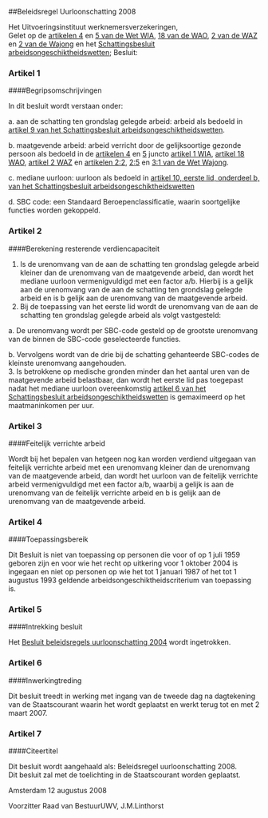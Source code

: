 <meta http-equiv='Content-Type' content='text/html; charset=utf-8' />

##Beleidsregel Uurloonschatting 2008

Het Uitvoeringsinstituut werknemersverzekeringen,  
Gelet op de [artikelen 4](../../../../../wet/wet/werk/en/inkomen/naar/arbeidsvermogen/BWBR0019057/README.md) en [5 van de Wet WIA](../../../../../wet/wet/werk/en/inkomen/naar/arbeidsvermogen/BWBR0019057/README.md), [18 van de WAO](../../../../../wet/wet/op/de/arbeidsongeschiktheidsverzekering/BWBR0002524/README.md), [2 van de WAZ](../../../../../wet/wet/arbeidsongeschiktheidsverzekering/zelfstandigen/BWBR0008656/README.md) en [2 van de Wajong](../../../../../wet/wet/werk/en/arbeidsondersteuning/jonggehandicapten/BWBR0008657/README.md) en het [Schattingsbesluit arbeidsongeschiktheidswetten](../../../../../AMvB/schattingsbesluit/arbeidsongeschiktheidswetten/BWBR0011478/README.md);
Besluit:    

### Artikel  1  

####Begripsomschrijvingen

In dit besluit wordt verstaan onder: 

a. aan de schatting ten grondslag gelegde arbeid: arbeid als bedoeld in [artikel 9 van het Schattingsbesluit arbeidsongeschiktheidswetten](../../../../../AMvB/schattingsbesluit/arbeidsongeschiktheidswetten/BWBR0011478/README.md).  

b. maatgevende arbeid: arbeid verricht door de gelijksoortige gezonde persoon als bedoeld in de [artikelen 4](../../../../../wet/wet/werk/en/inkomen/naar/arbeidsvermogen/BWBR0019057/README.md) en [5](../../../../../wet/wet/werk/en/inkomen/naar/arbeidsvermogen/BWBR0019057/README.md) juncto [artikel 1 WIA](../../../../../wet/wet/werk/en/inkomen/naar/arbeidsvermogen/BWBR0019057/README.md), [artikel 18 WAO](../../../../../wet/wet/op/de/arbeidsongeschiktheidsverzekering/BWBR0002524/README.md), [artikel 2 WAZ](../../../../../wet/wet/arbeidsongeschiktheidsverzekering/zelfstandigen/BWBR0008656/README.md) en [artikelen 2:2](../../../../../wet/wet/werk/en/arbeidsondersteuning/jonggehandicapten/BWBR0008657/README.md), [2:5](../../../../../wet/wet/werk/en/arbeidsondersteuning/jonggehandicapten/BWBR0008657/README.md) en [3:1 van de Wet Wajong](../../../../../wet/wet/werk/en/arbeidsondersteuning/jonggehandicapten/BWBR0008657/README.md).  

c. mediane uurloon: uurloon als bedoeld in [artikel 10, eerste lid, onderdeel b, van het Schattingsbesluit arbeidsongeschiktheidswetten](../../../../../AMvB/schattingsbesluit/arbeidsongeschiktheidswetten/BWBR0011478/README.md)  

d. SBC code: een Standaard Beroepenclassificatie, waarin soortgelijke functies worden gekoppeld.    

### Artikel  2  

####Berekening resterende verdiencapaciteit

1.  Is de urenomvang van de aan de schatting ten grondslag gelegde arbeid kleiner dan de urenomvang van de maatgevende arbeid, dan wordt het mediane uurloon vermenigvuldigd met een factor a/b. Hierbij is a gelijk aan de urenomvang van de aan de schatting ten grondslag gelegde arbeid en is b gelijk aan de urenomvang van de maatgevende arbeid.   
2.  Bij de toepassing van het eerste lid wordt de urenomvang van de aan de schatting ten grondslag gelegde arbeid als volgt vastgesteld: 

a. De urenomvang wordt per SBC-code gesteld op de grootste urenomvang van de binnen de SBC-code geselecteerde functies.  

b. Vervolgens wordt van de drie bij de schatting gehanteerde SBC-codes de kleinste urenomvang aangehouden.     
3.  Is betrokkene op medische gronden minder dan het aantal uren van de maatgevende arbeid belastbaar, dan wordt het eerste lid pas toegepast nadat het mediane uurloon overeenkomstig [artikel 6 van het Schattingsbesluit arbeidsongeschiktheidswetten](../../../../../AMvB/schattingsbesluit/arbeidsongeschiktheidswetten/BWBR0011478/README.md) is gemaximeerd op het maatmaninkomen per uur.   

### Artikel  3  

####Feitelijk verrichte arbeid

Wordt bij het bepalen van hetgeen nog kan worden verdiend uitgegaan van feitelijk verrichte arbeid met een urenomvang kleiner dan de urenomvang van de maatgevende arbeid, dan wordt het uurloon van de feitelijk verrichte arbeid vermenigvuldigd met een factor a/b, waarbij a gelijk is aan de urenomvang van de feitelijk verrichte arbeid en b is gelijk aan de urenomvang van de maatgevende arbeid.  

### Artikel  4  

####Toepassingsbereik

Dit Besluit is niet van toepassing op personen die voor of op 1 juli 1959 geboren zijn en voor wie het recht op uitkering voor 1 oktober 2004 is ingegaan en niet op personen op wie het tot 1 januari 1987 of het tot 1 augustus 1993 geldende arbeidsongeschiktheidscriterium van toepassing is.  

### Artikel  5  

####Intrekking besluit

Het [Besluit beleidsregels uurloonschatting 2004](../../../../../zbo/besluit/beleidsregels/uurloonschatting/2004/BWBR0017195/README.md) wordt ingetrokken.  

### Artikel  6  

####Inwerkingtreding

Dit besluit treedt in werking met ingang van de tweede dag na dagtekening van de Staatscourant waarin het wordt geplaatst en werkt terug tot en met 2 maart 2007.  

### Artikel  7  

####Citeertitel

Dit besluit wordt aangehaald als: Beleidsregel uurloonschatting 2008.  
Dit besluit zal met de toelichting in de Staatscourant worden geplaatst.   

Amsterdam 
12 augustus 2008   

Voorzitter Raad van BestuurUWV, 
J.M.Linthorst   
